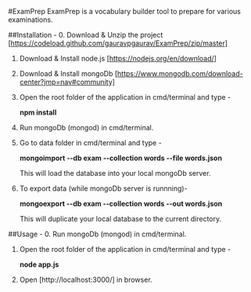 #ExamPrep
ExamPrep is a vocabulary builder tool to prepare for various examinations.

##Installation -
0. Download & Unzip the project [https://codeload.github.com/gauravpgaurav/ExamPrep/zip/master]
1. Download & Install node.js [https://nodejs.org/en/download/]
2. Download & Install mongoDb [https://www.mongodb.com/download-center?jmp=nav#community]
3. Open the root folder of the application in cmd/terminal and type -

    **npm install**

4. Run mongoDb (mongod) in cmd/terminal.
5. Go to data folder in cmd/terminal and type -

      **mongoimport --db exam --collection words --file words.json**

   This will load the database into your local mongoDb server.
6. To export data (while mongoDb server is runnning)-

    **mongoexport --db exam --collection words --out words.json**

   This will duplicate your local database to the current directory.


##Usage -
0. Run mongoDb (mongod) in cmd/terminal.
1. Open the root folder of the application in cmd/terminal and type -

     **node app.js**
2. Open [http://localhost:3000/] in browser.
